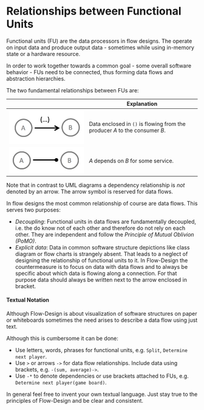 # Relationships between Functional Units
Functional units (FU) are the data processors in flow designs. The operate on input data and produce output data - sometimes while using in-memory state or a hardware resource.

In order to work together towards a common goal - some overall software behavior - FUs need to be connected, thus forming data flows and abstraction hierarchies.

The two fundamental relationships between FUs are:

|  	|   Explanation	|
|---	|---	|
|   ![Data flow relationship](images/relationships/dataflow.png)	|   Data enclosed in `()` is flowing from the producer *A* to the consumer *B*.	|
|   ![Dependency relationships](images/relationships/dependency.png)	|   *A* depends on *B* for some service.	|

Note that in contrast to UML diagrams a dependency relationship is *not* denoted by an arrow. The arrow symbol is reserved for data flows.

In flow designs the most common relationship of course are data flows. This serves two purposes:

* *Decoupling*: Functional units in data flows are fundamentally decoupled, i.e. the do know not of each other and therefore do not rely on each other. They are independent and follow the *Principle of Mutual Oblivion (PoMO)*.
* *Explicit data*: Data in common software structure depictions like class diagram or flow charts is strangely absent. That leads to a neglect of designing the relationship of functional units to it. In Flow-Design the countermeasure is to focus on data with data flows and to always be specific about which data is flowing along a connection. For that purpose data should always be written next to the arrow enclosed in bracket.

#### Textual Notation
Although Flow-Design is about visualization of software structures on paper or whiteboards sometimes the need arises to describe a data flow using just text.

Although this is cumbersome it can be done:

* Use letters, words, phrases for functional units, e.g. `Split`, `Determine next player`.
* Use `>` or arrows `->` for data flow relationships. Include data using brackets, e.g. `-(sum, average)->`.
* Use `-*` to denote dependencies or use brackets attached to FUs, e.g. `Determine next player(game board)`.

In general feel free to invent your own textual language. Just stay true to the principles of Flow-Design and be clear and consistent. 

